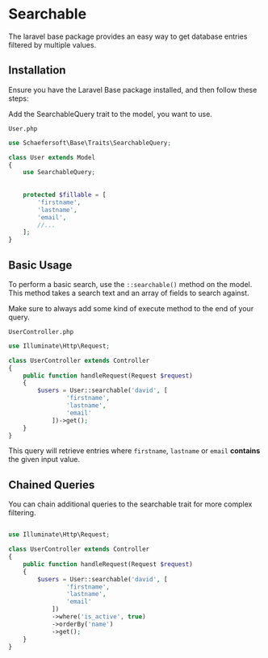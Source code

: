 # Searchable

The laravel base package provides an easy way to get database entries filtered by multiple values.

## Installation
Ensure you have the Laravel Base package installed, and then follow these steps:

Add the SearchableQuery trait to the model, you want to use.

`User.php`
```php
use Schaefersoft\Base\Traits\SearchableQuery;

class User extends Model
{
    use SearchableQuery;
    
    
    protected $fillable = [
        'firstname',
        'lastname',
        'email',
        //...
    ];
}

```

## Basic Usage
To perform a basic search, use the `::searchable()` method on the model. This method takes a search text and an array of fields to search against. 

Make sure to always add some kind of execute method to the end of your query.

`UserController.php`
```php
use Illuminate\Http\Request;

class UserController extends Controller
{
    public function handleRequest(Request $request)
    {
        $users = User::searchable('david', [
                'firstname',
                'lastname',
                'email'
            ])->get();
    }
}
```
This query will retrieve entries where `firstname`, `lastname` or `email` **contains** the given input value.

## Chained Queries
You can chain additional queries to the searchable trait for more complex filtering.
```php

use Illuminate\Http\Request;

class UserController extends Controller
{
    public function handleRequest(Request $request)
    {
        $users = User::searchable('david', [
                'firstname',
                'lastname',
                'email'
            ])
            ->where('is_active', true)
            ->orderBy('name')
            ->get();
    }
}
```